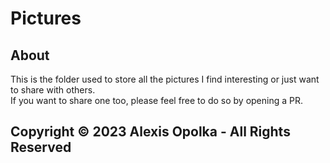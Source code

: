 # Pictures

## About

This is the folder used to store all the pictures
I find interesting or just want to share with others.  
If you want to share one too, please feel free to do so by opening a PR.

## Copyright &copy; 2023 Alexis Opolka - All Rights Reserved
